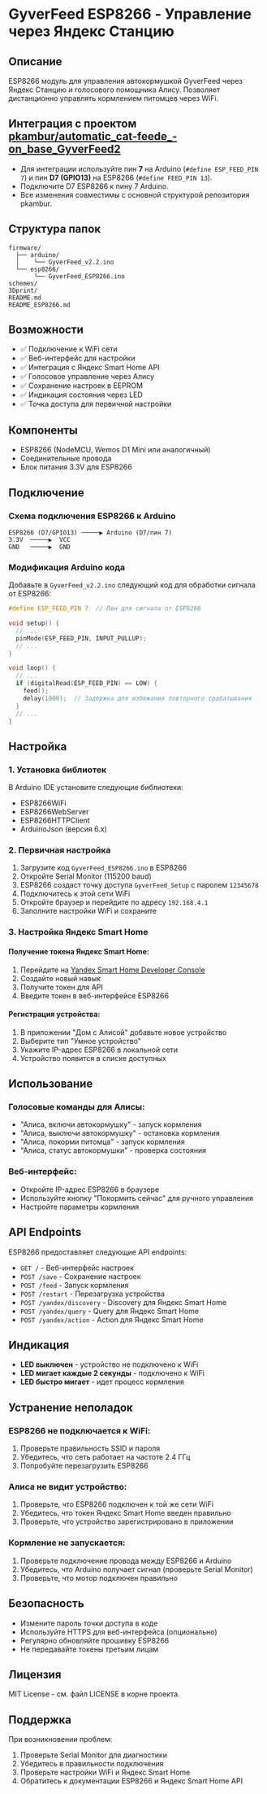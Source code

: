 # GyverFeed ESP8266 - Управление через Яндекс Станцию

## Описание

ESP8266 модуль для управления автокормушкой GyverFeed через Яндекс Станцию и голосового помощника Алису. Позволяет дистанционно управлять кормлением питомцев через WiFi.

## Интеграция с проектом [pkambur/automatic_cat-feede_-on_base_GyverFeed2](https://github.com/pkambur/automatic_cat-feede_-on_base_GyverFeed2.git)

- Для интеграции используйте пин **7** на Arduino (`#define ESP_FEED_PIN 7`) и пин **D7 (GPIO13)** на ESP8266 (`#define FEED_PIN 13`).
- Подключите D7 ESP8266 к пину 7 Arduino.
- Все изменения совместимы с основной структурой репозитория pkambur.

## Структура папок

```
firmware/
  ├── arduino/
  │    └── GyverFeed_v2.2.ino
  └── esp8266/
       └── GyverFeed_ESP8266.ino
schemes/
3Dprint/
README.md
README_ESP8266.md
```

## Возможности

- ✅ Подключение к WiFi сети
- ✅ Веб-интерфейс для настройки
- ✅ Интеграция с Яндекс Smart Home API
- ✅ Голосовое управление через Алису
- ✅ Сохранение настроек в EEPROM
- ✅ Индикация состояния через LED
- ✅ Точка доступа для первичной настройки

## Компоненты

- ESP8266 (NodeMCU, Wemos D1 Mini или аналогичный)
- Соединительные провода
- Блок питания 3.3V для ESP8266

## Подключение

### Схема подключения ESP8266 к Arduino

```
ESP8266 (D7/GPIO13) ─────▶ Arduino (D7/пин 7)
3.3V  ─────▶  VCC
GND   ─────▶  GND
```

### Модификация Arduino кода

Добавьте в `GyverFeed_v2.2.ino` следующий код для обработки сигнала от ESP8266:

```cpp
#define ESP_FEED_PIN 7  // Пин для сигнала от ESP8266

void setup() {
  // ...
  pinMode(ESP_FEED_PIN, INPUT_PULLUP);
  // ...
}

void loop() {
  // ...
  if (digitalRead(ESP_FEED_PIN) == LOW) {
    feed();
    delay(1000);  // Задержка для избежания повторного срабатывания
  }
  // ...
}
```

## Настройка

### 1. Установка библиотек

В Arduino IDE установите следующие библиотеки:
- ESP8266WiFi
- ESP8266WebServer  
- ESP8266HTTPClient
- ArduinoJson (версия 6.x)

### 2. Первичная настройка

1. Загрузите код `GyverFeed_ESP8266.ino` в ESP8266
2. Откройте Serial Monitor (115200 baud)
3. ESP8266 создаст точку доступа `GyverFeed_Setup` с паролем `12345678`
4. Подключитесь к этой сети WiFi
5. Откройте браузер и перейдите по адресу `192.168.4.1`
6. Заполните настройки WiFi и сохраните

### 3. Настройка Яндекс Smart Home

#### Получение токена Яндекс Smart Home:

1. Перейдите на [Yandex Smart Home Developer Console](https://yandex.ru/dev/dialogs/alice/doc/smart-home/concepts/about-docpage/)
2. Создайте новый навык
3. Получите токен для API
4. Введите токен в веб-интерфейсе ESP8266

#### Регистрация устройства:

1. В приложении "Дом с Алисой" добавьте новое устройство
2. Выберите тип "Умное устройство"
3. Укажите IP-адрес ESP8266 в локальной сети
4. Устройство появится в списке доступных

## Использование

### Голосовые команды для Алисы:

- "Алиса, включи автокормушку" - запуск кормления
- "Алиса, выключи автокормушку" - остановка кормления
- "Алиса, покорми питомца" - запуск кормления
- "Алиса, статус автокормушки" - проверка состояния

### Веб-интерфейс:

- Откройте IP-адрес ESP8266 в браузере
- Используйте кнопку "Покормить сейчас" для ручного управления
- Настройте параметры кормления

## API Endpoints

ESP8266 предоставляет следующие API endpoints:

- `GET /` - Веб-интерфейс настроек
- `POST /save` - Сохранение настроек
- `POST /feed` - Запуск кормления
- `POST /restart` - Перезагрузка устройства
- `POST /yandex/discovery` - Discovery для Яндекс Smart Home
- `POST /yandex/query` - Query для Яндекс Smart Home  
- `POST /yandex/action` - Action для Яндекс Smart Home

## Индикация

- **LED выключен** - устройство не подключено к WiFi
- **LED мигает каждые 2 секунды** - подключено к WiFi
- **LED быстро мигает** - идет процесс кормления

## Устранение неполадок

### ESP8266 не подключается к WiFi:
1. Проверьте правильность SSID и пароля
2. Убедитесь, что сеть работает на частоте 2.4 ГГц
3. Попробуйте перезагрузить ESP8266

### Алиса не видит устройство:
1. Проверьте, что ESP8266 подключен к той же сети WiFi
2. Убедитесь, что токен Яндекс Smart Home введен правильно
3. Проверьте, что устройство зарегистрировано в приложении

### Кормление не запускается:
1. Проверьте подключение провода между ESP8266 и Arduino
2. Убедитесь, что Arduino получает сигнал (проверьте Serial Monitor)
3. Проверьте, что мотор подключен правильно

## Безопасность

- Измените пароль точки доступа в коде
- Используйте HTTPS для веб-интерфейса (опционально)
- Регулярно обновляйте прошивку ESP8266
- Не передавайте токены третьим лицам

## Лицензия

MIT License - см. файл LICENSE в корне проекта.

## Поддержка

При возникновении проблем:
1. Проверьте Serial Monitor для диагностики
2. Убедитесь в правильности подключения
3. Проверьте настройки WiFi и Яндекс Smart Home
4. Обратитесь к документации ESP8266 и Яндекс Smart Home API 